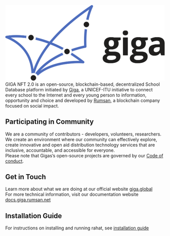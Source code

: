 ![GIGA Logo Photo](/public/GIGA_horizontal_allcolour_RGB.svg)<br>
GIGA NFT 2.0  is an open-source, blockchain-based, decentralized School Database platform initiated by [Giga](https://giga.global/), a UNICEF-ITU initiative to connect every school to the Internet and every young person to information, opportunity and choice and developed by [Rumsan](https://rumsan.com/), a blockchain company focused on social impact.
## Participating in Community 
We are a community of contributors - developers, volunteers, researchers. We create an environment where our community can effectively explore, create innovative and open aid distribution technology services that are inclusive, accountable, and accessible for everyone. 
<br>Please note that Gigas’s open-source projects are governed by our [Code of conduct](https://docs.giga.rumsan.net/docs/code-of-conduct). 
## Get in Touch 
Learn more about what we are doing at our official website [giga.global](https://giga.global/) <br>For more technical information, visit our documentation website [docs.giga.rumsan.net](https://docs.giga.rumsan.net/)

## Installation Guide
For instructions on installing and running rahat, see [installation guide](https://docs.giga.rumsan.net/docs/getting-started-developer)

